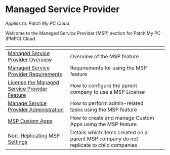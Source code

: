# Managed Service Provider

_Applies to: Patch My PC Cloud_

Welcome to the Managed Service Provider (MSP) section for Patch My PC (PMPC) Cloud.

<table data-view="cards"><thead><tr><th></th><th></th><th></th></tr></thead><tbody><tr><td><a href="managed-service-provider-overview.md">Managed Service Provider Overview</a></td><td>Overview of the MSP feature</td><td></td></tr><tr><td><a href="managed-service-provider-requirements.md">Managed Service Provider Requirements</a></td><td>Requirements for using the MSP feature</td><td></td></tr><tr><td><a href="license-the-managed-service-provider-feature.md">License the Managed Service Provider Feature</a></td><td>How to configure the parent company to use a MSP License</td><td></td></tr><tr><td><a href="managed-service-provider-administration/">Manage Service Provider Administration</a></td><td>How to perform admin-related tasks using the MSP feature</td><td></td></tr><tr><td><a href="msp-custom-apps/">MSP Custom Apps</a></td><td>How to create and manage  Custom Apps using the MSP feature</td><td></td></tr><tr><td><a href="non-replicating-msp-settings.md">Non-Replicating MSP Settings</a></td><td>Details which items created on a parent MSP company do not replicate to child companies</td><td></td></tr></tbody></table>